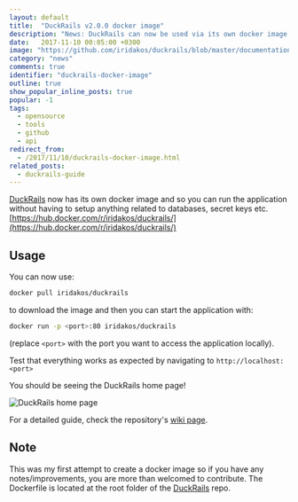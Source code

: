 ```yaml
---
layout: default
title:  "DuckRails v2.0.0 docker image"
description: "News: DuckRails can now be used via its own docker image."
date:   2017-11-10 00:05:00 +0300
image: "https://github.com/iridakos/duckrails/blob/master/documentation/readme/resources/duckrails-home-page.png?raw=true"
category: "news"
comments: true
identifier: "duckrails-docker-image"
outline: true
show_popular_inline_posts: true
popular: -1
tags:
  - opensource
  - tools
  - github
  - api
redirect_from:
  - /2017/11/10/duckrails-docker-image.html
related_posts:
  - duckrails-guide
---
```


[DuckRails](https://github.com/iridakos/duckrails) now has its own docker image and so you can run the application without having to setup anything related to databases, secret keys etc. [https://hub.docker.com/r/iridakos/duckrails/](https://hub.docker.com/r/iridakos/duckrails/)

## Usage

You can now use:

```bash
docker pull iridakos/duckrails
```

to download the image and then you can start the application with:

```bash
docker run -p <port>:80 iridakos/duckrails
```
(replace `<port>` with the port you want to access the application locally).

Test that everything works as expected by navigating to
`http://localhost:<port>`

You should be seeing the DuckRails home page!

![DuckRails home page](https://github.com/iridakos/duckrails/blob/master/documentation/readme/resources/duckrails-home-page.png?raw=true)

For a detailed guide, check the repository's [wiki page](https://github.com/iridakos/duckrails/wiki/Setup-DuckRails-via-Docker).

## Note
This was my first attempt to create a docker image so if you have any notes/improvements, you are more than welcomed to contribute. The Dockerfile is located at the root folder of the [DuckRails](https://github.com/iridakos/duckrails/blob/master/Dockerfile) repo.
